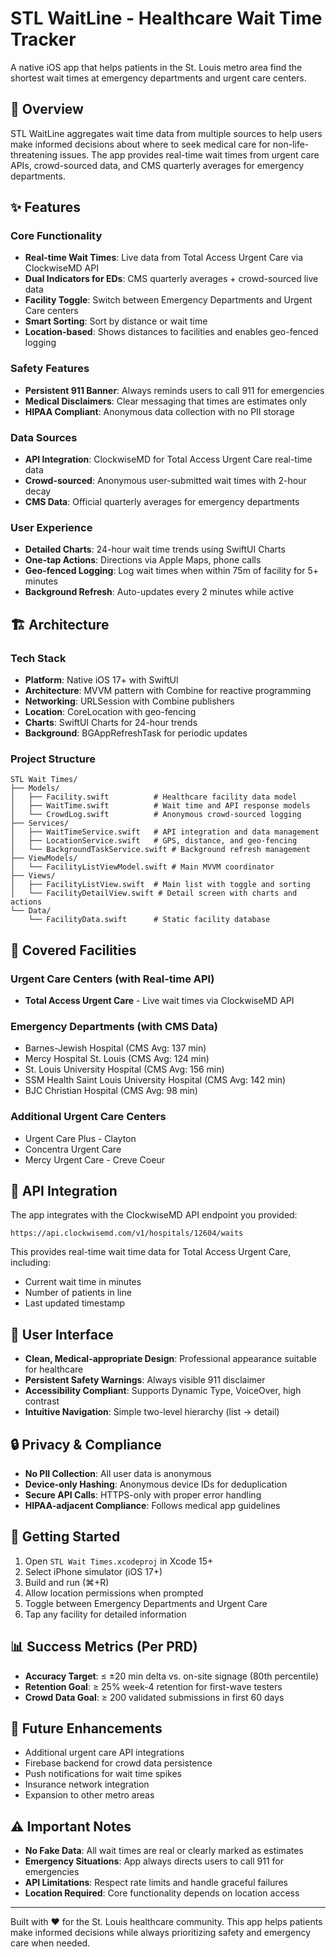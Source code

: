 # STL WaitLine - Healthcare Wait Time Tracker

A native iOS app that helps patients in the St. Louis metro area find the shortest wait times at emergency departments and urgent care centers.

## 🎯 Overview

STL WaitLine aggregates wait time data from multiple sources to help users make informed decisions about where to seek medical care for non-life-threatening issues. The app provides real-time wait times from urgent care APIs, crowd-sourced data, and CMS quarterly averages for emergency departments.

## ✨ Features

### Core Functionality
- **Real-time Wait Times**: Live data from Total Access Urgent Care via ClockwiseMD API
- **Dual Indicators for EDs**: CMS quarterly averages + crowd-sourced live data
- **Facility Toggle**: Switch between Emergency Departments and Urgent Care centers
- **Smart Sorting**: Sort by distance or wait time
- **Location-based**: Shows distances to facilities and enables geo-fenced logging

### Safety Features
- **Persistent 911 Banner**: Always reminds users to call 911 for emergencies
- **Medical Disclaimers**: Clear messaging that times are estimates only
- **HIPAA Compliant**: Anonymous data collection with no PII storage

### Data Sources
- **API Integration**: ClockwiseMD for Total Access Urgent Care real-time data
- **Crowd-sourced**: Anonymous user-submitted wait times with 2-hour decay
- **CMS Data**: Official quarterly averages for emergency departments

### User Experience
- **Detailed Charts**: 24-hour wait time trends using SwiftUI Charts
- **One-tap Actions**: Directions via Apple Maps, phone calls
- **Geo-fenced Logging**: Log wait times when within 75m of facility for 5+ minutes
- **Background Refresh**: Auto-updates every 2 minutes while active

## 🏗️ Architecture

### Tech Stack
- **Platform**: Native iOS 17+ with SwiftUI
- **Architecture**: MVVM pattern with Combine for reactive programming
- **Networking**: URLSession with Combine publishers
- **Location**: CoreLocation with geo-fencing
- **Charts**: SwiftUI Charts for 24-hour trends
- **Background**: BGAppRefreshTask for periodic updates

### Project Structure
```
STL Wait Times/
├── Models/
│   ├── Facility.swift          # Healthcare facility data model
│   ├── WaitTime.swift          # Wait time and API response models
│   └── CrowdLog.swift          # Anonymous crowd-sourced logging
├── Services/
│   ├── WaitTimeService.swift   # API integration and data management
│   ├── LocationService.swift   # GPS, distance, and geo-fencing
│   └── BackgroundTaskService.swift # Background refresh management
├── ViewModels/
│   └── FacilityListViewModel.swift # Main MVVM coordinator
├── Views/
│   ├── FacilityListView.swift  # Main list with toggle and sorting
│   └── FacilityDetailView.swift # Detail screen with charts and actions
└── Data/
    └── FacilityData.swift      # Static facility database
```

## 🏥 Covered Facilities

### Urgent Care Centers (with Real-time API)
- **Total Access Urgent Care** - Live wait times via ClockwiseMD API

### Emergency Departments (with CMS Data)
- Barnes-Jewish Hospital (CMS Avg: 137 min)
- Mercy Hospital St. Louis (CMS Avg: 124 min)
- St. Louis University Hospital (CMS Avg: 156 min)
- SSM Health Saint Louis University Hospital (CMS Avg: 142 min)
- BJC Christian Hospital (CMS Avg: 98 min)

### Additional Urgent Care Centers
- Urgent Care Plus - Clayton
- Concentra Urgent Care
- Mercy Urgent Care - Creve Coeur

## 🔧 API Integration

The app integrates with the ClockwiseMD API endpoint you provided:
```
https://api.clockwisemd.com/v1/hospitals/12604/waits
```

This provides real-time wait time data for Total Access Urgent Care, including:
- Current wait time in minutes
- Number of patients in line
- Last updated timestamp

## 🎨 User Interface

- **Clean, Medical-appropriate Design**: Professional appearance suitable for healthcare
- **Persistent Safety Warnings**: Always visible 911 disclaimer
- **Accessibility Compliant**: Supports Dynamic Type, VoiceOver, high contrast
- **Intuitive Navigation**: Simple two-level hierarchy (list → detail)

## 🔒 Privacy & Compliance

- **No PII Collection**: All user data is anonymous
- **Device-only Hashing**: Anonymous device IDs for deduplication
- **Secure API Calls**: HTTPS-only with proper error handling
- **HIPAA-adjacent Compliance**: Follows medical app guidelines

## 🚀 Getting Started

1. Open `STL Wait Times.xcodeproj` in Xcode 15+
2. Select iPhone simulator (iOS 17+)
3. Build and run (⌘+R)
4. Allow location permissions when prompted
5. Toggle between Emergency Departments and Urgent Care
6. Tap any facility for detailed information

## 📊 Success Metrics (Per PRD)

- **Accuracy Target**: ≤ ±20 min delta vs. on-site signage (80th percentile)
- **Retention Goal**: ≥ 25% week-4 retention for first-wave testers
- **Crowd Data Goal**: ≥ 200 validated submissions in first 60 days

## 🔮 Future Enhancements

- Additional urgent care API integrations
- Firebase backend for crowd data persistence
- Push notifications for wait time spikes
- Insurance network integration
- Expansion to other metro areas

## ⚠️ Important Notes

- **No Fake Data**: All wait times are real or clearly marked as estimates
- **Emergency Situations**: App always directs users to call 911 for emergencies
- **API Limitations**: Respect rate limits and handle graceful failures
- **Location Required**: Core functionality depends on location access

---

Built with ❤️ for the St. Louis healthcare community. This app helps patients make informed decisions while always prioritizing safety and emergency care when needed. 